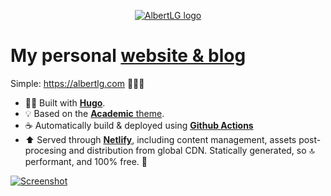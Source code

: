 <p align="center"><a href="https://albertlg.com" target="_blank" rel="noopener"><img src="https://d33wubrfki0l68.cloudfront.net/f6e0ecccf2e465a8b87fcddf6d1d0b17e9ca63cf/0384b/images/logo_hud73e1285fdf1afd60709ba56fd2a6df6_5032_0x70_resize_lanczos_2.png" alt="AlbertLG logo"></a></p>

# My personal [website & blog](https://albertlg.com)

Simple: https://albertlg.com 🙋🏻‍♂️

- :man_technologist: Built with [**Hugo**](https://gohugo.io).
- 💡 Based on the [**Academic** theme](https://themes.gohugo.io/academic/).
- ☕️ Automatically build & deployed using [**Github Actions**](https://github.com/features/actions)
- ⬆️ Served through [**Netlify**](https://www.netlify.com), including content management, assets post-procesing and distribution from global CDN.
Statically generated, so 🔝 performant, and 100% free. 💸

[![Screenshot](https://albertlg.com/img/albertlopez-herobanner.jpg)](https://albertlg.com)


